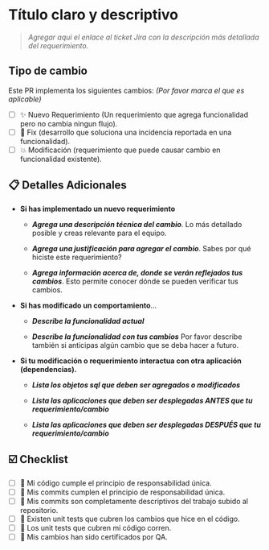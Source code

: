 # Título claro y descriptivo 

> _Agregar aqui el enlace al ticket Jira con la descripción más detallada del requerimiento._

## Tipo de cambio

Este PR implementa los siguientes cambios:
_(Por favor marca el que es aplicable)_

* [ ] :sparkles: Nuevo Requerimiento (Un requerimiento que agrega funcionalidad pero no cambia ningun flujo).
* [ ] :bug: Fix (desarrollo que soluciona una incidencia reportada en una funcionalidad). 
* [ ] :boom: Modificación (requerimiento que puede causar cambio en funcionalidad existente).

## :clipboard: Detalles Adicionales

- **Si has implementado un nuevo requerimiento**
  - ***Agrega una descripción técnica del cambio***. Lo más detallado posible y creas relevante para el equipo.

  - ***Agrega una justificación para agregar el cambio***. Sabes por qué hiciste este requerimiento?

  - ***Agrega información acerca de, donde se verán reflejados tus cambios***. Esto permite conocer dónde se pueden verificar tus cambios.

- **Si has modificado un comportamiento**...
  - ***Describe la funcionalidad actual***

  - ***Describe la funcionalidad con tus cambios***
    Por favor describe también si anticipas algún cambio que se deba hacer a futuro.

- **Si tu modificación o requerimiento interactua con otra aplicación (dependencias).**
  - ***Lista los objetos sql que deben ser agregados o modificados***
  
  - ***Lista las aplicaciones que deben ser desplegadas ANTES que tu requerimiento/cambio***
    
  - ***Lista las aplicaciones que deben ser desplegadas DESPUÉS que tu requerimiento/cambio***


## :ballot_box_with_check: Checklist

- [ ] :art: Mi código cumple el principio de responsabilidad única.
- [ ] :art: Mis commits cumplen el principio de responsabilidad única.
- [ ] :blue_book: Mis commits son completamente descriptivos del trabajo subido al repositorio.
- [ ] :pencil: Existen unit tests que cubren los cambios que hice en el código.
- [ ] :pencil: Los unit tests que cubren mi código corren.
- [ ] :pencil: Mis cambios han sido certificados por QA.
